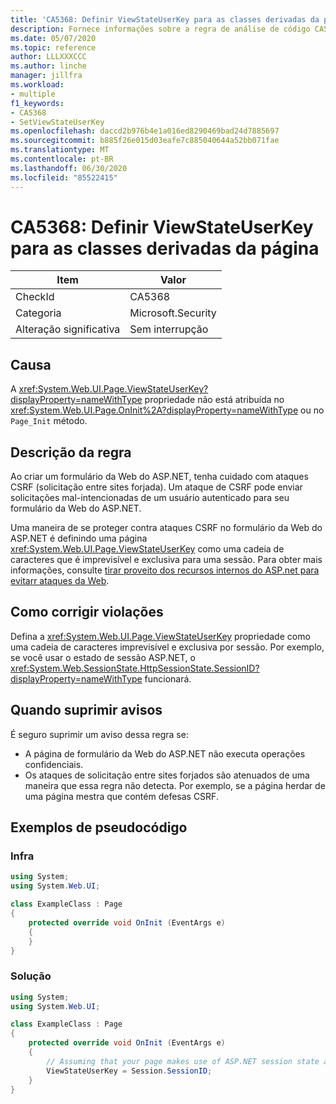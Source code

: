 ```yaml
---
title: 'CA5368: Definir ViewStateUserKey para as classes derivadas da página'
description: Fornece informações sobre a regra de análise de código CA5368, incluindo causas, como corrigir violações e quando suprimir.
ms.date: 05/07/2020
ms.topic: reference
author: LLLXXXCCC
ms.author: linche
manager: jillfra
ms.workload:
- multiple
f1_keywords:
- CA5368
- SetViewStateUserKey
ms.openlocfilehash: daccd2b976b4e1a016ed8290469bad24d7885697
ms.sourcegitcommit: b885f26e015d03eafe7c885040644a52bb071fae
ms.translationtype: MT
ms.contentlocale: pt-BR
ms.lasthandoff: 06/30/2020
ms.locfileid: "85522415"
---
```

# <a name="ca5368-set-viewstateuserkey-for-classes-derived-from-page"></a>CA5368: Definir ViewStateUserKey para as classes derivadas da página

|Item|Valor|
|-|-|
|CheckId|CA5368|
|Categoria|Microsoft.Security|
|Alteração significativa|Sem interrupção|

## <a name="cause"></a>Causa

A <xref:System.Web.UI.Page.ViewStateUserKey?displayProperty=nameWithType> propriedade não está atribuída no <xref:System.Web.UI.Page.OnInit%2A?displayProperty=nameWithType> ou no `Page_Init` método.

## <a name="rule-description"></a>Descrição da regra

Ao criar um formulário da Web do ASP.NET, tenha cuidado com ataques CSRF (solicitação entre sites forjada). Um ataque de CSRF pode enviar solicitações mal-intencionadas de um usuário autenticado para seu formulário da Web do ASP.NET.

Uma maneira de se proteger contra ataques CSRF no formulário da Web do ASP.NET é definindo uma página <xref:System.Web.UI.Page.ViewStateUserKey> como uma cadeia de caracteres que é imprevisível e exclusiva para uma sessão. Para obter mais informações, consulte [tirar proveito dos recursos internos do ASP.net para evitarr ataques da Web](/previous-versions/dotnet/articles/ms972969(v=msdn.10)#viewstateuserkey).

## <a name="how-to-fix-violations"></a>Como corrigir violações

Defina a <xref:System.Web.UI.Page.ViewStateUserKey> propriedade como uma cadeia de caracteres imprevisível e exclusiva por sessão. Por exemplo, se você usar o estado de sessão ASP.NET, o <xref:System.Web.SessionState.HttpSessionState.SessionID?displayProperty=nameWithType> funcionará.

## <a name="when-to-suppress-warnings"></a>Quando suprimir avisos

É seguro suprimir um aviso dessa regra se:
- A página de formulário da Web do ASP.NET não executa operações confidenciais.
- Os ataques de solicitação entre sites forjados são atenuados de uma maneira que essa regra não detecta. Por exemplo, se a página herdar de uma página mestra que contém defesas CSRF.

## <a name="pseudo-code-examples"></a>Exemplos de pseudocódigo

### <a name="violation"></a>Infra

```csharp
using System;
using System.Web.UI;

class ExampleClass : Page
{
    protected override void OnInit (EventArgs e)
    {
    }
}
```

### <a name="solution"></a>Solução

```csharp
using System;
using System.Web.UI;

class ExampleClass : Page
{
    protected override void OnInit (EventArgs e)
    {
        // Assuming that your page makes use of ASP.NET session state and the SessionID is stable.
        ViewStateUserKey = Session.SessionID;
    }
}
```
